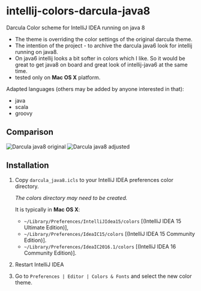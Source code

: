 # intellij-colors-darcula-java8
Darcula Color scheme for IntelliJ IDEA running on java 8

- The theme is overriding the color settings of the original darcula theme.
- The intention of the project - to archive the darcula java6 look for intellij running on java8.
- On java6 intellij looks a bit softer in colors which I like. So it would be great to get java8 on board and great look of intellij-java6 at the same time.
- tested only on **Mac OS X** platform.

Adapted languages (others may be added by anyone interested in that):
- java
- scala
- groovy

Comparison
------------
![Darcula java8 original](https://cloud.githubusercontent.com/assets/6746907/13898041/050e73a4-edd7-11e5-8331-d1ef1b971cf7.png)
![Darcula java8 adjusted](https://cloud.githubusercontent.com/assets/6746907/13898040/050dde12-edd7-11e5-8f4b-a62587d01f9e.png)

Installation
------------

1.  Copy `darcula_java8.icls` to your IntelliJ IDEA preferences
    color directory.

    *The colors directory may need to be created.*

    It is typically in **Mac OS X**:
    * `~/Library/Preferences/IntelliJIdea15/colors` [(IntelliJ IDEA 15 Ultimate Edition)],
    * `~/Library/Preferences/IdeaIC15/colors` [(IntelliJ IDEA 15 Community Edition)].
    * `~/Library/Preferences/IdeaIC2016.1/colors` [(IntelliJ IDEA 16 Community Edition)].

2. Restart IntelliJ IDEA

3. Go to `Preferences | Editor | Colors & Fonts` and select the new
color theme.
